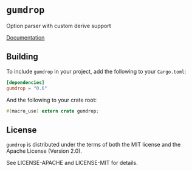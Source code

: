 # `gumdrop`

Option parser with custom derive support

[Documentation](https://docs.rs/gumdrop/)

## Building

To include `gumdrop` in your project, add the following to your `Cargo.toml`:

```toml
[dependencies]
gumdrop = "0.6"
```

And the following to your crate root:

```rust
#[macro_use] extern crate gumdrop;
```

## License

`gumdrop` is distributed under the terms of both the MIT license and the
Apache License (Version 2.0).

See LICENSE-APACHE and LICENSE-MIT for details.

